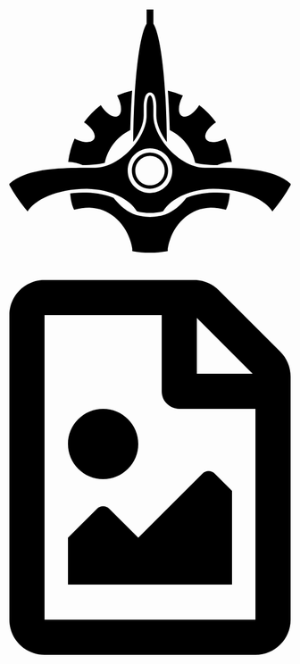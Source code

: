 <svg xmlns="http://www.w3.org/2000/svg" viewBox="0 0 512 512"><path d="M249.86 33.48v26.07C236.28 80.17 226 168.14 225.39 274.9c11.74-15.62 19.13-33.33 19.13-48.24v-16.88c-.03-5.32.75-10.53 2.19-15.65.65-2.14 1.39-4.08 2.62-5.82 1.23-1.75 3.43-3.79 6.68-3.79 3.24 0 5.45 2.05 6.68 3.79 1.23 1.75 1.97 3.68 2.62 5.82 1.44 5.12 2.22 10.33 2.19 15.65v16.88c0 14.91 7.39 32.62 19.13 48.24-.63-106.76-10.91-194.73-24.49-215.35V33.48h-12.28zm-26.34 147.77c-9.52 2.15-18.7 5.19-27.46 9.08 8.9 16.12 9.76 32.64 1.71 37.29-8 4.62-21.85-4.23-31.36-19.82-11.58 8.79-21.88 19.32-30.56 31.09 14.73 9.62 22.89 22.92 18.32 30.66-4.54 7.7-20.03 7.14-35.47-.96-5.78 13.25-9.75 27.51-11.65 42.42 9.68.18 18.67 2.38 26.18 6.04 17.78-.3 32.77-1.96 40.49-4.22 5.55-26.35 23.02-48.23 46.32-59.51.73-25.55 1.88-49.67 3.48-72.07zm64.96 0c1.59 22.4 2.75 46.52 3.47 72.07 23.29 11.28 40.77 33.16 46.32 59.51 7.72 2.26 22.71 3.92 40.49 4.22 7.51-3.66 16.5-5.85 26.18-6.04-1.9-14.91-5.86-29.17-11.65-42.42-15.44 8.1-30.93 8.66-35.47.96-4.57-7.74 3.6-21.05 18.32-30.66-8.68-11.77-18.98-22.3-30.56-31.09-9.51 15.59-23.36 24.44-31.36 19.82-8.05-4.65-7.19-21.16 1.71-37.29a147.49 147.49 0 0 0-27.45-9.08zm-32.48 8.6c-3.23 0-5.86 8.81-6.09 19.93h-.05v16.88c0 41.42-49.01 95.04-93.49 95.04-52 0-122.75-1.45-156.37 29.17v2.51c9.42 17.12 20.58 33.17 33.18 47.97C45.7 380.26 84.77 360.4 141.2 360c45.68 1.02 79.03 20.33 90.76 40.87.01.01-.01.04 0 .05 7.67 2.14 15.85 3.23 24.04 3.21 8.19.02 16.37-1.07 24.04-3.21.01-.01-.01-.04 0-.05 11.74-20.54 45.08-39.85 90.76-40.87 56.43.39 95.49 20.26 108.02 41.35 12.6-14.8 23.76-30.86 33.18-47.97v-2.51c-33.61-30.62-104.37-29.17-156.37-29.17-44.48 0-93.49-53.62-93.49-95.04v-16.88h-.05c-.23-11.12-2.86-19.93-6.09-19.93zm0 96.59c22.42 0 40.6 18.18 40.6 40.6s-18.18 40.65-40.6 40.65-40.6-18.23-40.6-40.65c0-22.42 18.18-40.6 40.6-40.6zm0 7.64c-18.19 0-32.96 14.77-32.96 32.96S237.81 360 256 360s32.96-14.77 32.96-32.96-14.77-32.96-32.96-32.96zm0 6.14c14.81 0 26.82 12.01 26.82 26.82s-12.01 26.82-26.82 26.82-26.82-12.01-26.82-26.82 12.01-26.82 26.82-26.82zm-114.8 66.67c-10.19.07-21.6.36-30.5 1.66.43 4.42 1.51 18.63 7.11 29.76 9.11-2.56 18.36-3.9 27.62-3.9 41.28.94 71.48 34.35 78.26 74.47l.11 4.7c10.4 1.91 21.19 2.94 32.21 2.94 11.03 0 21.81-1.02 32.21-2.94l.11-4.7c6.78-40.12 36.98-73.53 78.26-74.47 9.26 0 18.51 1.34 27.62 3.9 5.6-11.13 6.68-25.34 7.11-29.76-8.9-1.3-20.32-1.58-30.5-1.66-18.76.42-35.19 4.17-48.61 9.67-12.54 16.03-29.16 30.03-49.58 33.07-.09.02-.17.04-.27.05-.05.01-.11.04-.16.05-5.24 1.07-10.63 1.6-16.19 1.6-5.55 0-10.95-.53-16.19-1.6-.05-.01-.11-.04-.16-.05-.1-.02-.17-.04-.27-.05-20.42-3.03-37.03-17.04-49.58-33.07-13.42-5.49-29.86-9.25-48.61-9.67z"/></svg>
<!--
Font Awesome Free 5.3.1 by @fontawesome - https://fontawesome.com
License - https://fontawesome.com/license/free (Icons: CC BY 4.0, Fonts: SIL OFL 1.1, Code: MIT License)
-->                                                                                                                                                                                                                                                                                                                                                                                                                                                                                                                                                                                                                                                                                                                                                                                                                                                                                                                                                                                                                                                                                                                                                                                                                                                                                <svg xmlns="http://www.w3.org/2000/svg" viewBox="0 0 384 512"><path d="M369.9 97.9L286 14C277 5 264.8-.1 252.1-.1H48C21.5 0 0 21.5 0 48v416c0 26.5 21.5 48 48 48h288c26.5 0 48-21.5 48-48V131.9c0-12.7-5.1-25-14.1-34zM332.1 128H256V51.9l76.1 76.1zM48 464V48h160v104c0 13.3 10.7 24 24 24h104v288H48zm32-48h224V288l-23.5-23.5c-4.7-4.7-12.3-4.7-17 0L176 352l-39.5-39.5c-4.7-4.7-12.3-4.7-17 0L80 352v64zm48-240c-26.5 0-48 21.5-48 48s21.5 48 48 48 48-21.5 48-48-21.5-48-48-48z"/></svg>
<!--
Font Awesome Free 5.3.1 by @fontawesome - https://fontawesome.com
License - https://fontawesome.com/license/free (Icons: CC BY 4.0, Fonts: SIL OFL 1.1, Code: MIT License)
-->                                                                                       